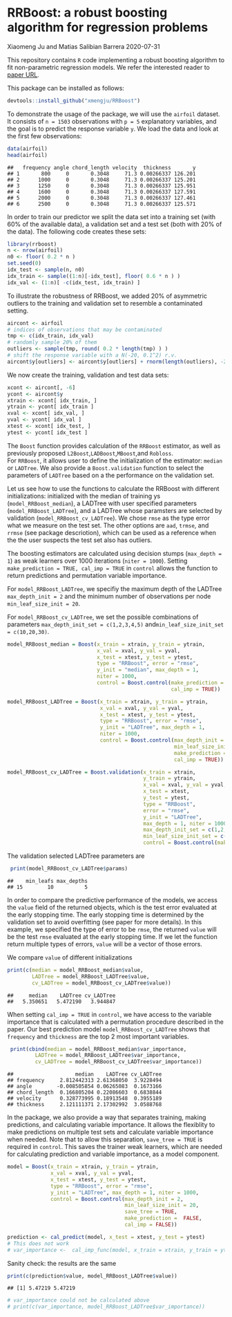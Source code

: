 RRBoost: a robust boosting algorithm for regression problems
================
Xiaomeng Ju and Matias Salibian Barrera
2020-07-31

This repository contains `R` code implementing a robust boosting
algorithm to fit non-parametric regression models. We refer the
interested reader to [paper URL](https://github.com).

This package can be installed as follows:

``` r
devtools::install_github("xmengju/RRBoost")
```

To demonstrate the usage of the package, we will use the `airfoil`
dataset. It consists of `n = 1503` observations with `p = 5` explanatory
variables, and the goal is to predict the response variable `y`. We load
the data and look at the first few observations:

``` r
data(airfoil)
head(airfoil)
```

    ##   frequency angle chord_length velocity  thickness       y
    ## 1       800     0       0.3048     71.3 0.00266337 126.201
    ## 2      1000     0       0.3048     71.3 0.00266337 125.201
    ## 3      1250     0       0.3048     71.3 0.00266337 125.951
    ## 4      1600     0       0.3048     71.3 0.00266337 127.591
    ## 5      2000     0       0.3048     71.3 0.00266337 127.461
    ## 6      2500     0       0.3048     71.3 0.00266337 125.571

In order to train our predictor we split the data set into a training
set (with 60% of the available data), a validation set and a test set
(both with 20% of the data). The following code creates these sets:

``` r
library(rrboost)
n <- nrow(airfoil) 
n0 <- floor( 0.2 * n ) 
set.seed(0)
idx_test <- sample(n, n0)
idx_train <- sample((1:n)[-idx_test], floor( 0.6 * n ) )
idx_val <- (1:n)[ -c(idx_test, idx_train) ] 
```

To illustrate the robustness of RRBoost, we added 20% of asymmetric
outliers to the training and validation set to resemble a contaminated
setting.

``` r
aircont <- airfoil
# indices of observations that may be contaminated
tmp <- c(idx_train, idx_val) 
# randomly sample 20% of them
outliers <- sample(tmp, round( 0.2 * length(tmp) ) )
# shift the response variable with a N(-20, 0.1^2) r.v.
aircont$y[outliers] <- aircont$y[outliers] + rnorm(length(outliers), -20, 0.1)
```

We now create the training, validation and test data sets:

``` r
xcont <- aircont[, -6]
ycont <- aircont$y
xtrain <- xcont[ idx_train, ]
ytrain <- ycont[ idx_train ]
xval <- xcont[ idx_val, ]
yval <- ycont[ idx_val ]
xtest <- xcont[ idx_test, ]
ytest <- ycont[ idx_test ]
```

The `Boost` function provides calculation of the `RRBoost` estimator, as
well as previously proposed `L2Boost`,`LADBoost`,`MBoost`,and
`Robloss`.  
For `RRBoost`, it allows user to define the initialization of the
estimator: `median` or `LADTree`. We also provide a `Boost.validation`
function to select the parameters of `LADTree` based on a the
performance on the validation set.

Let us see how to use the functions to calculate the RRBoost with
different initializations: initialized with the median of training ys
(`model_RRBoost_median`), a LADTree with user specified parameters
(`model_RRBoost_LADTree`), and a LADTree whose paramsters are selected
by validation (`model_RRBoost_cv_LADTree`). We chose `rmse` as the type
error what we measure on the test set. The other options are `aad`,
`trmse`, and `rrmse` (see package descriotion), which can be used as a
reference when the the user suspects the test set also has outliers.

The boosting estimators are calculated using decision stumps (`max_depth
= 1`) as weak learners over 1000 iterations (`niter = 1000`). Setting
`make_prediction = TRUE, cal_imp = TRUE` in `control` allows the
function to return predictions and permutation variable importance.

For `model_RRBoost_LADTree`, we specifiy the maximum depth of the
LADTree `max_depth_init = 2` and the minimum number of observations per
node `min_leaf_size_init = 20`.

For `model_RRBoost_cv_LADTree`, we set the possible combinations of
parameters `max_depth_init_set = c(1,2,3,4,5)`
and`min_leaf_size_init_set = c(10,20,30)`.

``` r
model_RRBoost_median = Boost(x_train = xtrain, y_train = ytrain, 
                             x_val = xval, y_val = yval, 
                             x_test = xtest, y_test = ytest, 
                             type = "RRBoost", error = "rmse", 
                             y_init = "median", max_depth = 1, 
                             niter = 1000, 
                             control = Boost.control(make_prediction =  TRUE,
                                                     cal_imp = TRUE))

model_RRBoost_LADTree = Boost(x_train = xtrain, y_train = ytrain, 
                              x_val = xval, y_val = yval, 
                              x_test = xtest, y_test = ytest, 
                              type = "RRBoost", error = "rmse", 
                              y_init = "LADTree", max_depth = 1, 
                              niter = 1000, 
                              control = Boost.control(max_depth_init = 2,
                                                      min_leaf_size_init = 20,
                                                      make_prediction =  TRUE,
                                                      cal_imp = TRUE))

model_RRBoost_cv_LADTree = Boost.validation(x_train = xtrain, 
                                            y_train = ytrain, 
                                            x_val = xval, y_val = yval, 
                                            x_test = xtest, 
                                            y_test = ytest, 
                                            type = "RRBoost", 
                                            error = "rmse", 
                                            y_init = "LADTree", 
                                            max_depth = 1, niter = 1000,
                                            max_depth_init_set = c(1,2,3,4,5),
                                            min_leaf_size_init_set = c(10,20,30),
                                            control = Boost.control(make_prediction =  TRUE, cal_imp = TRUE))
```

The validation selected LADTree parameters are

``` r
 print(model_RRBoost_cv_LADTree$params)
```

    ##    min_leafs max_depths
    ## 15        10          5

In order to compare the predictive performance of the models, we access
the `value` field of the returned objects, which is the test error
evaluated at the early stopping time. The early stopping time is
determined by the validation set to avoid overfitting (see paper for
more details). In this example, we specified the type of error to be
`rmse`, the returned `value` will be the test `rmse` evaluated at the
early stopping time. If we let the function return multiple types of
errors, `value` will be a vector of those errors.

We compare `value` of different initializations

``` r
print(c(median = model_RRBoost_median$value, 
        LADTree = model_RRBoost_LADTree$value,
        cv_LADTree = model_RRBoost_cv_LADTree$value))
```

    ##     median    LADTree cv_LADTree 
    ##   5.350651   5.472190   3.944847

When setting `cal_imp = TRUE` in `control`, we have access to the
variable importance that is calculated with a permutation procedure
described in the paper. Our best prediction model
`model_RRBoost_cv_LADTree` shows that `frequency` and `thickness` are
the top 2 most important variables.

``` r
 print(cbind(median = model_RRBoost_median$var_importance,
         LADTree = model_RRBoost_LADTree$var_importance,
         cv_LADTree = model_RRBoost_cv_LADTree$var_importance))
```

    ##                    median    LADTree cv_LADTree
    ## frequency     2.812442313 2.61368050  3.9228494
    ## angle        -0.008505854 0.06265083  0.1673166
    ## chord_length  0.166805204 0.22086603  0.6838844
    ## velocity      0.328773995 0.18913548  0.3955189
    ## thickness     2.121111371 2.17302992  3.0588768

In the package, we also provide a way that separates training, making
predictions, and calculating variable importance. It allows the
flexiblity to make predictions on multiple test sets and calculate
variable importance when needed. Note that to allow this separation,
`save_tree = TRUE` is required in `control`. This saves the trainer weak
learners, which are needed for calculating prediction and variable
importance, as a model component.

``` r
model = Boost(x_train = xtrain, y_train = ytrain, 
              x_val = xval, y_val = yval, 
              x_test = xtest, y_test = ytest, 
              type = "RRBoost", error = "rmse", 
              y_init = "LADTree", max_depth = 1, niter = 1000, 
              control = Boost.control(max_depth_init = 2, 
                                      min_leaf_size_init = 20, 
                                      save_tree = TRUE, 
                                      make_prediction =  FALSE, 
                                      cal_imp = FALSE))

prediction <- cal_predict(model, x_test = xtest, y_test = ytest)
# This does not work
# var_importance <-  cal_imp_func(model, x_train = xtrain, y_train = ytrain)
```

Sanity check: the results are the same

``` r
print(c(prediction$value, model_RRBoost_LADTree$value))
```

    ## [1] 5.47219 5.47219

``` r
# var_importance could not be calculated above
# print(c(var_importance, model_RRBoost_LADTree$var_importance))
```
